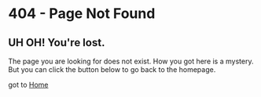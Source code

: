 # 404 - Page Not Found
## UH OH! You're lost.

The page you are looking for does not exist. How you got here is a mystery. But you can click the button below to go back to the homepage.

got to [Home](/)